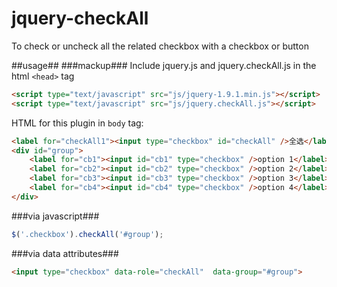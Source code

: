 jquery-checkAll
===============

To check or uncheck all the related checkbox with a checkbox or button

##usage##
###mackup###
Include jquery.js and jquery.checkAll.js in the html ``<head>`` tag
```html
<script type="text/javascript" src="js/jquery-1.9.1.min.js"></script>
<script type="text/javascript" src="js/jquery.checkAll.js"></script>
```
HTML for this plugin in ``body`` tag:
```html
<label for="checkAll1"><input type="checkbox" id="checkAll" />全选</label>
<div id="group">
	<label for="cb1"><input id="cb1" type="checkbox" />option 1</label>
	<label for="cb2"><input id="cb2" type="checkbox" />option 2</label>
	<label for="cb3"><input id="cb3" type="checkbox" />option 3</label>
	<label for="cb4"><input id="cb4" type="checkbox" />option 4</label>
</div>
```
###via javascript###
```javascript
$('.checkbox').checkAll('#group');
```
###via data attributes###
```html
<input type="checkbox" data-role="checkAll"  data-group="#group">
```
